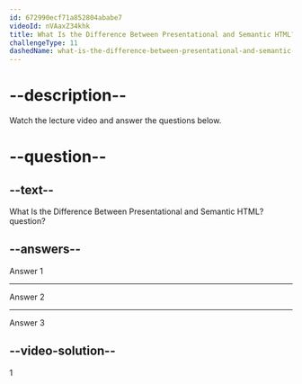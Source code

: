 ```yaml
---
id: 672990ecf71a852804ababe7
videoId: nVAaxZ34khk
title: What Is the Difference Between Presentational and Semantic HTML?
challengeType: 11
dashedName: what-is-the-difference-between-presentational-and-semantic-html
---
```


# --description--

Watch the lecture video and answer the questions below.

# --question--

## --text--

What Is the Difference Between Presentational and Semantic HTML? question?

## --answers--

Answer 1

---

Answer 2

---

Answer 3

## --video-solution--

1
